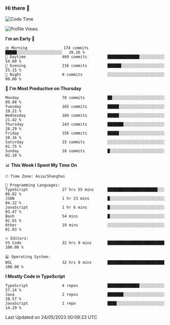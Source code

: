 ### Hi there 👋

<!--
**waynelwz/waynelwz** is a ✨ _special_ ✨ repository because its `README.md` (this file) appears on your GitHub profile.

Here are some ideas to get you started:

- 🔭 I’m currently working on ...
- 🌱 I’m currently learning ...
- 👯 I’m looking to collaborate on ...
- 🤔 I’m looking for help with ...
- 💬 Ask me about ...
- 📫 How to reach me: ...
- 😄 Pronouns: ...
- ⚡ Fun fact: ...
-->

<!--START_SECTION:waka-->
![Code Time](http://img.shields.io/badge/Code%20Time-1%2C449%20hrs%2018%20mins-blue)

![Profile Views](http://img.shields.io/badge/Profile%20Views-0-blue)

**I'm an Early 🐤** 

```text
🌞 Morning                174 commits         █████░░░░░░░░░░░░░░░░░░░░   20.26 % 
🌆 Daytime                469 commits         ██████████████░░░░░░░░░░░   54.60 % 
🌃 Evening                216 commits         ██████░░░░░░░░░░░░░░░░░░░   25.15 % 
🌙 Night                  0 commits           ░░░░░░░░░░░░░░░░░░░░░░░░░   00.00 % 
```
📅 **I'm Most Productive on Thursday** 

```text
Monday                   78 commits          ██░░░░░░░░░░░░░░░░░░░░░░░   09.08 % 
Tuesday                  165 commits         █████░░░░░░░░░░░░░░░░░░░░   19.21 % 
Wednesday                184 commits         █████░░░░░░░░░░░░░░░░░░░░   21.42 % 
Thursday                 243 commits         ███████░░░░░░░░░░░░░░░░░░   28.29 % 
Friday                   156 commits         █████░░░░░░░░░░░░░░░░░░░░   18.16 % 
Saturday                 15 commits          ░░░░░░░░░░░░░░░░░░░░░░░░░   01.75 % 
Sunday                   18 commits          █░░░░░░░░░░░░░░░░░░░░░░░░   02.10 % 
```


📊 **This Week I Spent My Time On** 

```text
🕑︎ Time Zone: Asia/Shanghai

💬 Programming Languages: 
TypeScript               27 hrs 55 mins      ██████████████████████░░░   86.82 % 
JSON                     1 hr 23 mins        █░░░░░░░░░░░░░░░░░░░░░░░░   04.32 % 
JavaScript               1 hr 6 mins         █░░░░░░░░░░░░░░░░░░░░░░░░   03.47 % 
Bash                     54 mins             █░░░░░░░░░░░░░░░░░░░░░░░░   02.81 % 
Other                    19 mins             ░░░░░░░░░░░░░░░░░░░░░░░░░   01.03 % 

🔥 Editors: 
VS Code                  32 hrs 9 mins       █████████████████████████   100.00 % 

💻 Operating System: 
WSL                      32 hrs 9 mins       █████████████████████████   100.00 % 
```

**I Mostly Code in TypeScript** 

```text
TypeScript               4 repos             ██████████████░░░░░░░░░░░   57.14 % 
Java                     2 repos             ███████░░░░░░░░░░░░░░░░░░   28.57 % 
JavaScript               1 repo              ████░░░░░░░░░░░░░░░░░░░░░   14.29 % 
```




 Last Updated on 24/05/2023 00:09:23 UTC
<!--END_SECTION:waka-->
